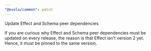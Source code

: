```yaml
---
"@evolu/common": patch
---
```


Update Effect and Schema peer dependencies

If you are curious why Effect and Schema peer dependencies must be updated on every release, the reason is that Effect isn't version 2 yet. Hence, it must be pinned to the same version.
